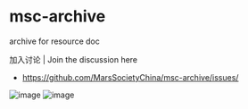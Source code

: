 # msc-archive
archive for resource doc

加入讨论 | Join the discussion here
* https://github.com/MarsSocietyChina/msc-archive/issues/

![image](https://user-images.githubusercontent.com/1320252/51013779-4ef25b00-159f-11e9-8a84-129c039a5507.png)
![image](https://user-images.githubusercontent.com/1320252/51014364-36377480-15a2-11e9-9724-0ad7bb585856.png)
